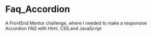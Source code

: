 # Faq_Accordion
 A FrontEnd Mentor challenge, where I needed to make a responsive Accordion FAQ with Html, CSS and JavaScript
